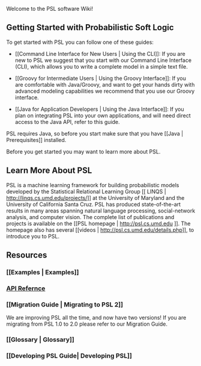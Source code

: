 
Welcome to the PSL software Wiki!

## Getting Started with Probabilistic Soft Logic 
To get started with PSL you can follow one of these guides: 
- [[Command Line Interface for New Users | Using the CLI]]: If you are new to PSL we suggest that you start with our Command Line Interface (CLI), which allows you to write a complete model in a simple text file. 

- [[Groovy for Intermediate Users | Using the Groovy Interface]]: If you are comfortable with Java/Groovy, and want to get your hands dirty with advanced modeling capabilities we recommend that you use our Groovy interface. 

- [[Java for Application Developers | Using the Java Interface]]: If you plan on integrating PSL into your own applications, and will need direct access to the Java API, refer to this guide.

PSL requires Java, so before you start make sure that you have [[Java | Prerequisites]] installed. 

Before you get started you may want to learn more about PSL. 

## Learn More About PSL
PSL is a machine learning framework for building probabilistic models developed by the Statistical Relational Learning Group [[ LINQS | http://linqs.cs.umd.edu/projects/]] at the University of Maryland and the University of California Santa Cruz. PSL has produced state-of-the-art results in many areas spanning natural language processing, social-network analysis, and computer vision. The complete list of publications and projects is available on the [[PSL homepage | http://psl.cs.umd.edu ]]. The homepage also has several [[videos | http://psl.cs.umd.edu/details.php]], to introduce you to PSL.

## Resources
### [[Examples | Examples]]

### [API Refernce](https://linqs-data.soe.ucsc.edu/psl-docs/)

### [[Migration Guide | Migrating to PSL 2]]
We are improving PSL all the time, and now have two versions! If you are migrating from PSL 1.0 to 2.0 please refer to our Migration Guide.

### [[Glossary | Glossary]]

### [[Developing PSL Guide| Developing PSL]]











